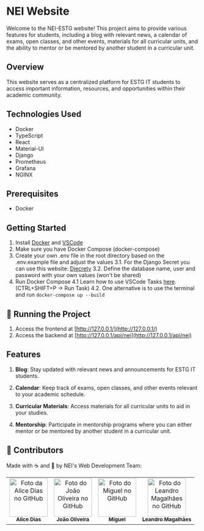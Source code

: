 # NEI Website
Welcome to the NEI-ESTG website! This project aims to provide various features for students, including a blog with relevant news, a calendar of exams, open classes, and other events, materials for all curricular units, and the ability to mentor or be mentored by another student in a curricular unit.

## Overview

This website serves as a centralized platform for ESTG IT students to access important information, resources, and opportunities within their academic community.

## Technologies Used

- Docker
- TypeScript
- React
- Material-UI
- Django
- Prometheus
- Grafana
- NGINX

## Prerequisites

- Docker

## Getting Started

1. Install [Docker](https://docs.docker.com/get-docker/) and [VSCode](https://code.visualstudio.com/download)
2. Make sure you have Docker Compose (docker-compose)
3. Create your own .env file in the root directory based on the .env.example file and adjust the values
3.1. For the Django Secret you can use this website: [Djecrety](https://djecrety.ir/)
3.2. Define the database name, user and password with your own values (won't be shared)
4. Run Docker Compose
4.1 Learn how to use VSCode Tasks [here](https://code.visualstudio.com/docs/editor/tasks). (CTRL+SHIFT+P -> Run Task)
4.2. One alternative is to use the terminal and run `docker-compose up --build`

## 🚀 Running the Project

1. Access the frontend at [http://127.0.0.1/](http://127.0.0.1/)
2. Access the backend at [http://127.0.0.1/api/nei](http://127.0.0.1/api/nei)

## Features

1. **Blog**: Stay updated with relevant news and announcements for ESTG IT students.

2. **Calendar**: Keep track of exams, open classes, and other events relevant to your academic schedule.

3. **Curricular Materials**: Access materials for all curricular units to aid in your studies.

4. **Mentorship**: Participate in mentorship programs where you can either mentor or be mentored by another student in a curricular unit.

## 🤝 Contributors
Made with ☕ and 💜 by NEI's Web Development Team:

<table>
  <tr>
    <td align="center">
      <a href="https://github.com/heyliceeee">
        <img src="https://github.com/heyliceeee.png" width="100px;" alt="Foto da Alice Dias no GitHub"/><br>
        <sub>
          <b>Alice Dias</b>
        </sub>
      </a>
    </td>
    <td align="center">
      <a href="https://github.com/joaopsoliveira03">
        <img src="https://github.com/joaopsoliveira03.png" width="100px;" alt="Foto do João Oliveira no GitHub"/><br>
        <sub>
          <b>João Oliveira</b>
        </sub>
      </a>
    </td>
    <td align="center">
      <a href="https://github.com/Lsmiguel">
        <img src="https://github.com/Lsmiguel.png" width="100px;" alt="Foto do Miguel no GitHub"/><br>
        <sub>
          <b>Miguel</b>
        </sub>
      </a>
    </td>
    <td align="center">
      <a href="https://github.com/cynlik">
        <img src="https://github.com/cynlik.png" width="100px;" alt="Foto do Leandro Magalhães no GitHub"/><br>
        <sub>
          <b>Leandro Magalhães</b>
        </sub>
      </a>
    </td>
  </tr>
</table>


